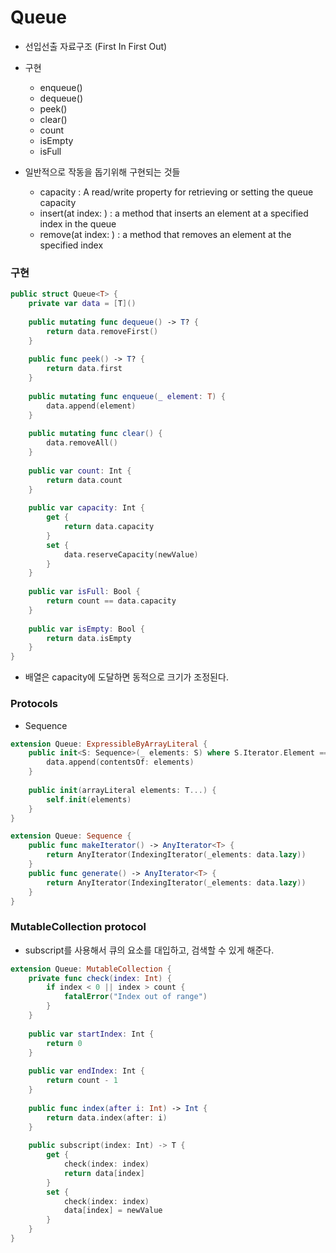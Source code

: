 # Queue
- 선입선출 자료구조 (First In First Out)

- 구현
	- enqueue()
	- dequeue()
	- peek()
	- clear()
	- count
	- isEmpty
	- isFull
	
- 일반적으로 작동을 돕기위해 구현되는 것들
	- capacity : A read/write property for retrieving or setting the queue capacity
	- insert(at index: ) : a method that inserts an element at a specified index in the queue
	- remove(at index: ) : a method that removes an element at the specified index


### 구현
```swift
public struct Queue<T> {
    private var data = [T]()
    
    public mutating func dequeue() -> T? {
        return data.removeFirst()
    }
    
    public func peek() -> T? {
        return data.first
    }
    
    public mutating func enqueue(_ element: T) {
        data.append(element)
    }
    
    public mutating func clear() {
        data.removeAll()
    }
    
    public var count: Int {
        return data.count
    }
    
    public var capacity: Int {
        get {
            return data.capacity
        }
        set {
            data.reserveCapacity(newValue)
        }
    }
    
    public var isFull: Bool {
        return count == data.capacity
    }
    
    public var isEmpty: Bool {
        return data.isEmpty
    }
}
```	

- 배열은 capacity에 도달하면 동적으로 크기가 조정된다.


### Protocols

- Sequence

```swift
extension Queue: ExpressibleByArrayLiteral {
    public init<S: Sequence>(_ elements: S) where S.Iterator.Element == T {
        data.append(contentsOf: elements)
    }
    
    public init(arrayLiteral elements: T...) {
        self.init(elements)
    }
}

extension Queue: Sequence {
    public func makeIterator() -> AnyIterator<T> {
        return AnyIterator(IndexingIterator(_elements: data.lazy))
    }
    public func generate() -> AnyIterator<T> {
        return AnyIterator(IndexingIterator(_elements: data.lazy))
    }
}
```

### MutableCollection protocol
- subscript를 사용해서 큐의 요소를 대입하고, 검색할 수 있게 해준다.

```swift
extension Queue: MutableCollection {
    private func check(index: Int) {
        if index < 0 || index > count {
            fatalError("Index out of range")
        }
    }
    
    public var startIndex: Int {
        return 0
    }
    
    public var endIndex: Int {
        return count - 1
    }
    
    public func index(after i: Int) -> Int {
        return data.index(after: i)
    }
    
    public subscript(index: Int) -> T {
        get {
            check(index: index)
            return data[index]
        }
        set {
            check(index: index)
            data[index] = newValue
        }
    }
}
```
